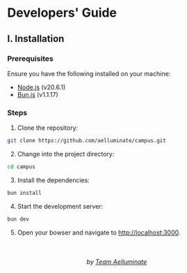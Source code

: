 # Developers' Guide

## I. Installation

### Prerequisites

Ensure you have the following installed on your machine:

- [Node.js](https://nodejs.org/en/) (v20.6.1)
- [Bun.js](https://bun.sh/) (v1.1.17)

### Steps

1. Clone the repository:

```bash
git clone https://github.com/aelluminate/campus.git
```

2. Change into the project directory:

```bash
cd campus
```

3. Install the dependencies:

```bash
bun install
```

4. Start the development server:

```bash
bun dev
```

5. Open your bowser and navigate to [http://localhost:3000](http://localhost:3000).

<br />
<div align='center'>

###### by [Team Aelluminate](https://aelluminate.com)

</div>
